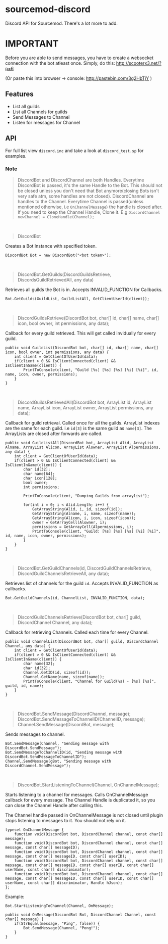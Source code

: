 # sourcemod-discord
Discord API for Sourcemod. There's a lot more to add.

# IMPORTANT
Before you are able to send messages, you have to create a websocket connection with the bot atleast once. Simply, do this:
http://scooterx3.net/?p=6

(Or paste this into browser -> console: http://pastebin.com/3g2HbTjY )

## Features
- List all guilds
- List all Channels for guilds
- Send Messages to Channel
- Listen for messages for Channel

## API
For full list view `discord.inc` and take a look at `discord_test.sp` for examples.

### Note
> DiscordBot and DiscordChannel are both Handles. Everytime DiscordBot is passed, it's the same Handle to the Bot. This should not be closed unless you don't need that Bot anymore(closing Bots isn't very safe atm, some handles are not closed). DiscordChannel are handles to the Channel. Everytime Channel is passed(unless mentioned otherwise, i.e `OnChannelMessage`) the handle is closed after. If you need to keep the Channel Handle, Clone it. E.g `DiscordChannel newChannel = CloneHandle(Channel);`

&nbsp;

> DiscordBot

Creates a Bot Instance with specified token.
```
DiscordBot Bot = new DiscordBot("<bot token>");
```
&nbsp;

> DiscordBot.GetGuilds(DiscordGuildsRetrieve, DiscordsGuildRetrievedAll, any data)

Retrieves all guilds the Bot is in. Accepts INVALID_FUNCTION for Callbacks.
```
Bot.GetGuilds(GuildList, GuildListAll, GetClientUserId(client));
```
&nbsp;
> DiscordGuildsRetrieve(DiscordBot bot, char[] id, char[] name, char[] icon, bool owner, int permissions, any data);

Callback for every guild retrieved. This will get called invidually for every guild.
``` 
public void GuildList(DiscordBot bot, char[] id, char[] name, char[] icon, bool owner, int permissions, any data) {
    int client = GetClientOfUserId(data);
	if(client > 0 && IsClientConnected(client) && IsClientInGame(client)) {
		PrintToConsole(client, "Guild [%s] [%s] [%s] [%i] [%i]", id, name, icon, owner, permissions);
	}
}
```
&nbsp;
> DiscordGuildsRetrievedAll(DiscordBot bot, ArrayList id, ArrayList name, ArrayList icon, ArrayList owner, ArrayList permissions, any data);

Callback for guild retrieval. Called once for all the guilds. ArrayList indexes are the same for each guild. i.e `id[3]` is the same guild as `name[3]`. The ArrayLists are closed after forwards are called.

```
public void GuildListAll(DiscordBot bot, ArrayList Alid, ArrayList Alname, ArrayList Alicon, ArrayList Alowner, ArrayList Alpermissions, any data) {
	int client = GetClientOfUserId(data);
	if(client > 0 && IsClientConnected(client) && IsClientInGame(client)) {
		char id[32];
		char name[64];
		char icon[128];
		bool owner;
		int permissions;
		
		PrintToConsole(client, "Dumping Guilds from arraylist");
		
		for(int i = 0; i < Alid.Length; i++) {
			GetArrayString(Alid, i, id, sizeof(id));
			GetArrayString(Alname, i, name, sizeof(name));
			GetArrayString(Alicon, i, icon, sizeof(icon));
			owner = GetArrayCell(Alowner, i);
			permissions = GetArrayCell(Alpermissions, i);
			PrintToConsole(client, "Guild: [%s] [%s] [%s] [%i] [%i]", id, name, icon, owner, permissions);
		}
	}
}
```
&nbsp;
> DiscordBot.GetGuildChannels(id, DiscordGuildChannelsRetrieve, DiscordGuildChannelsRetrieveAll, any data);

Retrieves list of channels for the guild `id`. Accepts INVALID_FUNCTION as callbacks.

```
Bot.GetGuildChannels(id, ChannelList, INVALID_FUNCTION, data);
```

&nbsp;

> DiscordGuildChannelsRetrieve(DiscordBot bot, char[] guild, DiscordChannel Channel, any data);

Callback for retrieving Channels. Called each time for every Channel. 

```
public void ChannelList(DiscordBot bot, char[] guild, DiscordChannel Channel, any data) {
	int client = GetClientOfUserId(data);
	if(client > 0 && IsClientConnected(client) && IsClientInGame(client)) {
		char name[32];
		char id[32];
		Channel.GetID(id, sizeof(id));
		Channel.GetName(name, sizeof(name));
		PrintToConsole(client, "Channel for Guild(%s) - [%s] [%s]", guild, id, name);
	}
}
```

&nbsp;
>DiscordBot.SendMessage(DiscordChannel, message);
DiscordBot.SendMessageToChannelID(ChannelID, message);
Channel.SendMessage(DiscordBot, message);

Sends messages to channel.
```
Bot.SendMessage(Channel, "Sending message with DiscordBot.SendMessage");
Bot.SendMessageToChannelID(id, "Sending message with DiscordBot.SendMessageToChannelID");
Channel.SendMessage(gBot, "Sending message with DiscordChannel.SendMessage");
```

&nbsp;
> DiscordBot.StartListeningToChannel(Channel, OnChannelMessage);

Starts listening to a channel for messages. Calls OnChannelMessage callback for every message.
The Channel Handle is duplicated it, so you can close the Channel Handle after calling this.

The Channel handle passed in OnChannelMessage is not closed until plugin stops listening to messages to it. You should not rely on it.

```
typeset OnChannelMessage { 
	function void(DiscordBot bot, DiscordChannel channel, const char[] message);
	function void(DiscordBot bot, DiscordChannel channel, const char[] message, const char[] messageID);
	function void(DiscordBot bot, DiscordChannel channel, const char[] message, const char[] messageID, const char[] userID);
	function void(DiscordBot bot, DiscordChannel channel, const char[] message, const char[] messageID, const char[] userID, const char[] userName, const char[] discriminator);
	function void(DiscordBot bot, DiscordChannel channel, const char[] message, const char[] messageID, const char[] userID, const char[] userName, const char[] discriminator, Handle hJson);
};
```

Example:
```
Bot.StartListeningToChannel(Channel, OnMessage);

public void OnMessage(DiscordBot Bot, DiscordChannel Channel, const char[] message) {
	if(StrEqual(message, "Ping", false)) {
		Bot.SendMessage(Channel, "Pong!");
	}
}
```